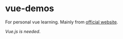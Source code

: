 # vue-demos
For personal vue learning. Mainly from [official website](https://vuejs.org/v2/guide/).

*Vue.js is needed*.